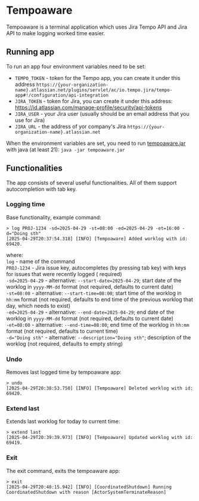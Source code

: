 # Tempoaware

Tempoaware is a terminal application which uses Jira Tempo API and Jira API to make logging worked time easier.

## Running app

To run an app four environment variables need to be set:

- `TEMPO_TOKEN` - token for the Tempo app, you can create it under this address
  `https://{your-organization-name}.atlassian.net/plugins/servlet/ac/io.tempo.jira/tempo-app#!/configuration/api-integration`
- `JIRA_TOKEN` - token for Jira, you can create it under this
  address: https://id.atlassian.com/manage-profile/security/api-tokens
- `JIRA_USER` - your Jira user (usually should be an email address that you use for Jira)
- `JIRA_URL` - the address of yor company's Jira `https://{your-organization-name}.atlassian.net`

When the environment variables are set, you need to run [tempoaware.jar](tempoaware.jar) with java (at least 21):
`java -jar tempoaware.jar`

## Functionalities

The app consists of several useful functionalities. All of them support autocompletion with tab key.

### Logging time

Base functionality, example command:

```
> log PROJ-1234 -sd=2025-04-29 -st=08:00 -ed=2025-04-29 -et=16:00 -d="Doing sth"
[2025-04-29T20:37:54.318] [INFO] [Tempoaware] Added worklog with id: 69420.
```

where:\
`log` - name of the command\
`PROJ-1234` - Jira issue key, autocompletes (by pressing tab key) with keys for issues that were recently logged (
required) \
`-sd=2025-04-29` - alternative: `--start-date=2025-04-29`; start date of the worklog in `yyyy-MM-dd` format (not
required, defaults to current date) \
`-st=08:00` - alternative: `--start-time=08:00`; start time of the worklog in `hh:mm` format (not required, defaults to
end time of the previous worklog that day, which needs to exist) \
`-ed=2025-04-29` - alternative: `--end-date=2025-04-29`; end date of the worklog in `yyyy-MM-dd` format (not required,
defaults to current date) \
`-et=08:00` - alternative: `--end-time=08:00`; end time of the worklog in `hh:mm` format (not required, defaults to
current time)\
`-d="Doing sth"` - alternative: `--description="Doing sth"`; description of the worklog (not required, defaults to
empty string)

### Undo

Removes last logged time by tempoaware app:

```
> undo
[2025-04-29T20:38:53.750] [INFO] [Tempoaware] Deleted worklog with id: 69420.
```

### Extend last

Extends last worklog for today to current time:

```
> extend last
[2025-04-29T20:39:39.973] [INFO] [Tempoaware] Updated worklog with id: 69419.
```

### Exit

The exit command, exits the tempoaware app:

```
> exit
[2025-04-29T20:40:15.942] [INFO] [CoordinatedShutdown] Running CoordinatedShutdown with reason [ActorSystemTerminateReason]
```
